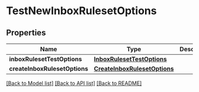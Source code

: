 # TestNewInboxRulesetOptions

## Properties
Name | Type | Description | Notes
------------ | ------------- | ------------- | -------------
**inboxRulesetTestOptions** | [**InboxRulesetTestOptions**](InboxRulesetTestOptions) |  | [optional] 
**createInboxRulesetOptions** | [**CreateInboxRulesetOptions**](CreateInboxRulesetOptions) |  | [optional] 

[[Back to Model list]](../README#documentation-for-models) [[Back to API list]](../README#documentation-for-api-endpoints) [[Back to README]](../README)



